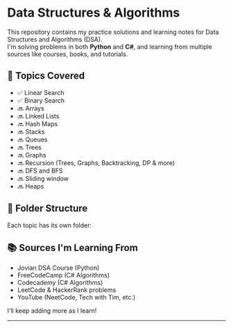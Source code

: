 # Data Structures & Algorithms

This repository contains my practice solutions and learning notes for Data Structures and Algorithms (DSA).  
I'm solving problems in both **Python** and **C#**, and learning from multiple sources like courses, books, and tutorials.

## 🧠 Topics Covered

- ✅ Linear Search
- ✅ Binary Search
- 🔜 Arrays
- 🔜 Linked Lists
- 🔜 Hash Maps
- 🔜 Stacks
- 🔜 Queues
- 🔜 Trees
- 🔜 Graphs
- 🔜 Recursion (Trees, Graphs, Backtracking, DP & more)
- 🔜 DFS and BFS
- 🔜 Sliding window
- 🔜 Heaps

## 📁 Folder Structure

Each topic has its own folder:

## 📚 Sources I'm Learning From

- Jovian DSA Course (Python)
- FreeCodeCamp (C# Algorithms)
- Codecademy (C# Algorithms)
- LeetCode & HackerRank problems
- YouTube (NeetCode, Tech with Tim, etc.)

I'll keep adding more as I learn!

---